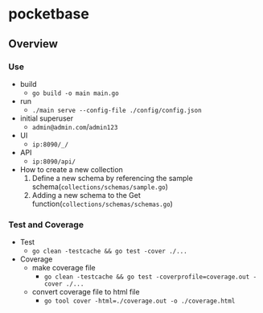 # pocketbase

## Overview

### Use
- build
  - `go build -o main main.go`
- run
  - `./main serve --config-file ./config/config.json`
- initial superuser
  - `admin@admin.com`/`admin123`
- UI
  - `ip:8090/_/`
- API
  - `ip:8090/api/`
- How to create a new collection
  1. Define a new schema by referencing the sample schema(`collections/schemas/sample.go`)
  2. Adding a new schema to the Get function(`collections/schemas/schemas.go`)

### Test and Coverage
- Test
  - `go clean -testcache && go test -cover ./...`
- Coverage
  - make coverage file
    - `go clean -testcache && go test -coverprofile=coverage.out -cover ./...`
  - convert coverage file to html file
    - `go tool cover -html=./coverage.out -o ./coverage.html`
